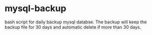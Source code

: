 # mysql-backup
bash script for daily backup mysql databse. The backup will keep the backup file for 30 days and automatic delete if more than 30 days.

